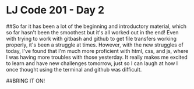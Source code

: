 # **LJ Code 201 - Day 2**

##So far it has been a lot of the beginning and introductory material, which so far hasn't been the smoothest but it's all worked out in the end! Even with trying to work with gitbash and github to get file transfers working properly, it's been a struggle at times.  However, with the new struggles of today, I've found that I'm much more proficient with html, css, and js, where I was having more troubles with those yesterday.  It really makes me excited to learn and have new challenges tomorrow, just so I can laugh at how I once thought using the terminal and github was difficult.

##BRING IT ON!
